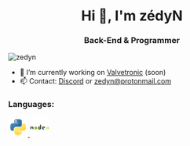 <h1 align="center">Hi 👋, I'm zédyN</h1>
<h3 align="center">Back-End & Programmer </h3>

<p align="left"> <img src="https://komarev.com/ghpvc/?username=zedyn&label=Profile%20views&color=0e75b6&style=flat" alt="zedyn" /> </p>

- 🔭 I’m currently working on [Valvetronic](https://https://github.com/zedyn/) (soon)
- 📫 Contact: [Discord](https://discord.com/users/903318655872422048) or [zedyn@protonmail.com](mailto:zedyn@protonmail.com)



<h3 align="left">Languages:</h3>
<p align="left"><a href="https://www.python.org" target="_blank"> <img src="https://raw.githubusercontent.com/devicons/devicon/master/icons/python/python-original.svg" alt="python" width="40" height="40"/> </a>
<a href="https://nodejs.org" target="_blank"> <img src="https://raw.githubusercontent.com/devicons/devicon/master/icons/nodejs/nodejs-original-wordmark.svg" alt="nodejs" width="40" height="40"/> </a>
</p>

